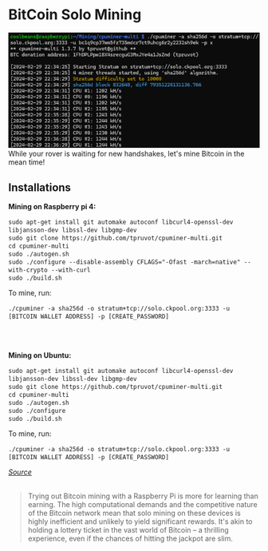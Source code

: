 # BitCoin Solo Mining

![](images/cryptoMine.png)
While your rover is waiting for new handshakes, let's mine Bitcoin in the mean time!

## **Installations**

**Mining on Raspberry pi 4:**
   ```
   sudo apt-get install git automake autoconf libcurl4-openssl-dev libjansson-dev libssl-dev libgmp-dev
   sudo git clone https://github.com/tpruvot/cpuminer-multi.git
   cd cpuminer-multi
   sudo ./autogen.sh
   sudo ./configure --disable-assembly CFLAGS="-Ofast -march=native" --with-crypto --with-curl
   sudo ./build.sh
   ```
   To mine, run:
   ```
   ./cpuminer -a sha256d -o stratum+tcp://solo.ckpool.org:3333 -u [BITCOIN WALLET ADDRESS] -p [CREATE_PASSWORD]
   ```
<br />
<br />

**Mining on Ubuntu:**<br />
   ```
   sudo apt-get install git automake autoconf libcurl4-openssl-dev libjansson-dev libssl-dev libgmp-dev
   sudo git clone https://github.com/tpruvot/cpuminer-multi.git
   cd cpuminer-multi
   sudo ./autogen.sh
   sudo ./configure
   sudo ./build.sh
   ```
   To mine, run:
   ```
   ./cpuminer -a sha256d -o stratum+tcp://solo.ckpool.org:3333 -u [BITCOIN WALLET ADDRESS] -p [CREATE_PASSWORD]
   ```
    
   _[Source](https://github.com/tpruvot/cpuminer-multi?tab=readme-ov-file)_<br />
    <br />

> Trying out Bitcoin mining with a Raspberry Pi is more for learning than earning. The high computational demands and the competitive nature of the Bitcoin network mean that solo mining on these devices is highly inefficient and unlikely to yield significant rewards. It's akin to holding a lottery ticket in the vast world of Bitcoin – a thrilling experience, even if the chances of hitting the jackpot are slim.
